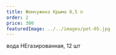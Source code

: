 ```yaml
---
title: Жемчужина Крыма 0,5 л
order: 2
price: 300
featuredImage: ../../images/pet-05.jpg
---
```


вода НЕгазированная, 12 шт
